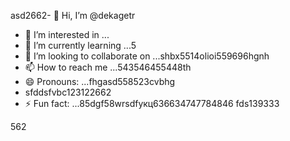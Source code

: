 asd2662- 👋 Hi, I’m @dekagetr
- 👀 I’m interested in ...
- 🌱 I’m currently learning ...5
- 💞️ I’m looking to collaborate on ...shbx5514olioi559696hgnh
- 📫 How to reach me ...543546455448th
- 😄 Pronouns: ...fhgasd558523cvbhg
- sfddsfvbc123122662
- ⚡ Fun fact: ...85dgf58wrsdfукц636634747784846
fds139333
<!---ads2dfg
dekagetr/dekagetr is a ✨ special ✨ repositor456y becaus456 its `README.md` (this file) appears on your GitHub profildgfe.696
You can click the Preview link to take a look at your changes.vh
--->562
